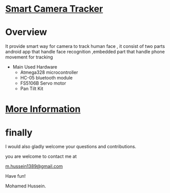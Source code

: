 # [Smart Camera Tracker](https://mo7amed-hussein.github.io/ES-Smart-Camera-tracker/)

Overview
======== 
<P>
It provide smart way for camera to track human face , it consist of two parts android app
that handle face recognition ,embedded part that handle phone movement for tracking 
</p>
	
- Main Used Hardware	
	* Atmega328 microcontroller
	* HC-05 bluetooth module
	* FS5106B Servo motor
	* Pan Tilt Kit


# [More Information](https://mo7amed-hussein.github.io/ES-Smart-Camera-tracker/)	
	
finally
=======
	
I would also gladly welcome your questions and contributions.

you are welcome to contact me at

m.hussein1389@gmail.com

Have fun!

Mohamed Hussein.	
